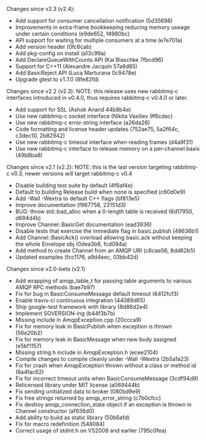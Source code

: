 Changes since v2.3 (v2.4):
- Add support for consumer cancellation notification (5d35698)
- Improvements in extra-frame bookkeeping reducing memory useage under certain
  conditions (e9de652, f4980bc)
- API support for waiting for multiple consumers at a time (e7e701a)
- Add version header (0fc6cab)
- Add pkg-config on install (a13c99a)
- Add DeclareQueueWithCounts API (Kai Blaschke 7fbcd96)
- Support for C++11 (Alexandre Jacquin 57a8d85)
- Add BasicReject API (Luca Marturana 0c9478e)
- Upgrade gtest to v1.7.0 (8fe82fd)

Changes since v2.2 (v2.3):
NOTE: this release uses new rabbitmq-c interfaces introduced in v0.4.0, thus
requires rabbitmq-c v0.4.0 or later.
- Add support for SSL (Ashok Anand 44b8b4e)
- Use new rabbitmq-c socket interface (Nikita Vasiliev 9f6cdac)
- Use new rabbitmq-c error-string interface (a26da26)
- Code formatting and license header updates (752ae75, 5a2f64c, c3dec10, 2b82942)
- Use new rabbitmq-c timeout interface when reading frames (d4a9f31)
- Use new rabbitmq-c interface to release memory on a per-channel basis (49b8ba8)

Changes since v2.1 (v2.2):
NOTE: this is the last version targeting rabbitmq-c v0.3, newer versions will
      target rabbitmq-c v0.4
- Disable building test suite by default (4f6af4e)
- Default to building Release build when none is specified (c60d0e9)
- Add -Wall -Wextra to default C++ flags (bf813e5)
- Improve documentation (f967758, 23151d3)
- BUG: throw std::bad_alloc when a 0-length table is received (6d17950, d694d4b)
- Improve Channel::BasicGet documentation (ead3936)
- Disable tests that exercise the immediate flag in basic.publish (48636b1)
- Add Channel::BasicAck() overload allowing basic.ack without keeping the whole Envelope obj (0dea3b8, fcd094a)
- Add method to create Channel from an AMQP URI (c8cae56, 8dd62b5)
- Updated examples (fcc1176, a9d4eec, 03bb42d)

Changes since v2.0-beta (v2.1)
 - Add wrapping of amqp_table_t for passing table arguments to various
   AMQP RPC methods (bae7b97)
 - Fix for bug in BasicConsumeMessage default timeout (6412fcf3)
 - Enable travis-ci continuous integration (44089d65)
 - Ship google-test framework with library (8d86d2e4)
 - Implement SOVERSION-ing (b44f3b7b)
 - Missing include in AmqpException.cpp (20ccca9)
 - Fix for memory leak in BasicPublish when exception is thrown (56e20b2)
 - Fix for memory leak in BasicMessage when new body assigned (e5bf1157)
 - Missing string.h include in AmqpException.h (ecee2104)
 - Compile changes to compile cleanly under -Wall -Wextra (2b5a1a23)
 - Fix for crash when AmqpException thrown without a class or method id (6a4fac62)
 - Fix for incorrect timeout units when BasicConsumeMessage (3cdf94d9)
 - Relicensed library under MIT license (a069444b)
 - Fix sending unitialized data to broker (080bd9e9)
 - Fix free strings returned by amqp_error_string (c7b0cfcc)
 - Fix destroy amqp_connection_state object if an exception is thrown in Channel constructor (af936d0)
 - Add ability to build as static library (50b6afd)
 - Fix for macro redefinition (548084)
 - Correct usage of stdint.h on VS2008 and earlier (795c0fea)

